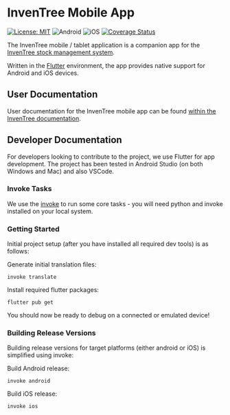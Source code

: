 # InvenTree Mobile App

[![License: MIT](https://img.shields.io/badge/License-MIT-yellow.svg)](https://opensource.org/licenses/MIT)
![Android](https://github.com/inventree/inventree-app/actions/workflows/android.yaml/badge.svg)
![iOS](https://github.com/inventree/inventree-app/actions/workflows/ios.yaml/badge.svg)
[![Coverage Status](https://coveralls.io/repos/github/inventree/inventree-app/badge.svg?branch=master)](https://coveralls.io/github/inventree/inventree-app?branch=master)

The InvenTree mobile / tablet application is a companion app for the [InvenTree stock management system](https://github.com/inventree/InvenTree).

Written in the [Flutter](https://flutter.dev/) environment, the app provides native support for Android and iOS devices.

## User Documentation

User documentation for the InvenTree mobile app can be found [within the InvenTree documentation](https://inventree.readthedocs.io/en/latest/app/app/).

## Developer Documentation

For developers looking to contribute to the project, we use Flutter for app development. The project has been tested in Android Studio (on both Windows and Mac) and also VSCode.

### Invoke Tasks

We use the [invoke](https://www.pyinvoke.org) to run some core tasks - you will need python and invoke installed on your local system.

### Getting Started

Initial project setup (after you have installed all required dev tools) is as follows:

Generate initial translation files:

```
invoke translate
```

Install required flutter packages:
```
flutter pub get
```

You should now be ready to debug on a connected or emulated device!

### Building Release Versions

Building release versions for target platforms (either android or iOS) is simplified using invoke:

Build Android release:

```
invoke android
```

Build iOS release:

```
invoke ios
```
